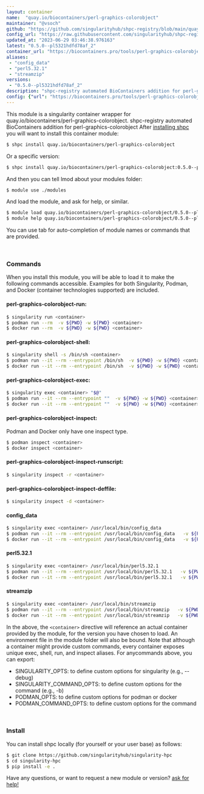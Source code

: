 ```yaml
---
layout: container
name:  "quay.io/biocontainers/perl-graphics-colorobject"
maintainer: "@vsoch"
github: "https://github.com/singularityhub/shpc-registry/blob/main/quay.io/biocontainers/perl-graphics-colorobject/container.yaml"
config_url: "https://raw.githubusercontent.com/singularityhub/shpc-registry/main/quay.io/biocontainers/perl-graphics-colorobject/container.yaml"
updated_at: "2023-06-29 03:46:38.976163"
latest: "0.5.0--pl5321hdfd78af_2"
container_url: "https://biocontainers.pro/tools/perl-graphics-colorobject"
aliases:
 - "config_data"
 - "perl5.32.1"
 - "streamzip"
versions:
 - "0.5.0--pl5321hdfd78af_2"
description: "shpc-registry automated BioContainers addition for perl-graphics-colorobject"
config: {"url": "https://biocontainers.pro/tools/perl-graphics-colorobject", "maintainer": "@vsoch", "description": "shpc-registry automated BioContainers addition for perl-graphics-colorobject", "latest": {"0.5.0--pl5321hdfd78af_2": "sha256:20a2508bfe2bbc2dc671830a538834bf1fea7cd2674c33f667239afd1c0a88e1"}, "tags": {"0.5.0--pl5321hdfd78af_2": "sha256:20a2508bfe2bbc2dc671830a538834bf1fea7cd2674c33f667239afd1c0a88e1"}, "docker": "quay.io/biocontainers/perl-graphics-colorobject", "aliases": {"config_data": "/usr/local/bin/config_data", "perl5.32.1": "/usr/local/bin/perl5.32.1", "streamzip": "/usr/local/bin/streamzip"}}
---
```


This module is a singularity container wrapper for quay.io/biocontainers/perl-graphics-colorobject.
shpc-registry automated BioContainers addition for perl-graphics-colorobject
After [installing shpc](#install) you will want to install this container module:


```bash
$ shpc install quay.io/biocontainers/perl-graphics-colorobject
```

Or a specific version:

```bash
$ shpc install quay.io/biocontainers/perl-graphics-colorobject:0.5.0--pl5321hdfd78af_2
```

And then you can tell lmod about your modules folder:

```bash
$ module use ./modules
```

And load the module, and ask for help, or similar.

```bash
$ module load quay.io/biocontainers/perl-graphics-colorobject/0.5.0--pl5321hdfd78af_2
$ module help quay.io/biocontainers/perl-graphics-colorobject/0.5.0--pl5321hdfd78af_2
```

You can use tab for auto-completion of module names or commands that are provided.

<br>

### Commands

When you install this module, you will be able to load it to make the following commands accessible.
Examples for both Singularity, Podman, and Docker (container technologies supported) are included.

#### perl-graphics-colorobject-run:

```bash
$ singularity run <container>
$ podman run --rm  -v ${PWD} -w ${PWD} <container>
$ docker run --rm  -v ${PWD} -w ${PWD} <container>
```

#### perl-graphics-colorobject-shell:

```bash
$ singularity shell -s /bin/sh <container>
$ podman run --it --rm --entrypoint /bin/sh  -v ${PWD} -w ${PWD} <container>
$ docker run --it --rm --entrypoint /bin/sh  -v ${PWD} -w ${PWD} <container>
```

#### perl-graphics-colorobject-exec:

```bash
$ singularity exec <container> "$@"
$ podman run --it --rm --entrypoint ""  -v ${PWD} -w ${PWD} <container> "$@"
$ docker run --it --rm --entrypoint ""  -v ${PWD} -w ${PWD} <container> "$@"
```

#### perl-graphics-colorobject-inspect:

Podman and Docker only have one inspect type.

```bash
$ podman inspect <container>
$ docker inspect <container>
```

#### perl-graphics-colorobject-inspect-runscript:

```bash
$ singularity inspect -r <container>
```

#### perl-graphics-colorobject-inspect-deffile:

```bash
$ singularity inspect -d <container>
```


#### config_data

```bash
$ singularity exec <container> /usr/local/bin/config_data
$ podman run --it --rm --entrypoint /usr/local/bin/config_data   -v ${PWD} -w ${PWD} <container> -c " $@"
$ docker run --it --rm --entrypoint /usr/local/bin/config_data   -v ${PWD} -w ${PWD} <container> -c " $@"
```


#### perl5.32.1

```bash
$ singularity exec <container> /usr/local/bin/perl5.32.1
$ podman run --it --rm --entrypoint /usr/local/bin/perl5.32.1   -v ${PWD} -w ${PWD} <container> -c " $@"
$ docker run --it --rm --entrypoint /usr/local/bin/perl5.32.1   -v ${PWD} -w ${PWD} <container> -c " $@"
```


#### streamzip

```bash
$ singularity exec <container> /usr/local/bin/streamzip
$ podman run --it --rm --entrypoint /usr/local/bin/streamzip   -v ${PWD} -w ${PWD} <container> -c " $@"
$ docker run --it --rm --entrypoint /usr/local/bin/streamzip   -v ${PWD} -w ${PWD} <container> -c " $@"
```



In the above, the `<container>` directive will reference an actual container provided
by the module, for the version you have chosen to load. An environment file in the
module folder will also be bound. Note that although a container
might provide custom commands, every container exposes unique exec, shell, run, and
inspect aliases. For anycommands above, you can export:

 - SINGULARITY_OPTS: to define custom options for singularity (e.g., --debug)
 - SINGULARITY_COMMAND_OPTS: to define custom options for the command (e.g., -b)
 - PODMAN_OPTS: to define custom options for podman or docker
 - PODMAN_COMMAND_OPTS: to define custom options for the command

<br>

### Install

You can install shpc locally (for yourself or your user base) as follows:

```bash
$ git clone https://github.com/singularityhub/singularity-hpc
$ cd singularity-hpc
$ pip install -e .
```

Have any questions, or want to request a new module or version? [ask for help!](https://github.com/singularityhub/singularity-hpc/issues)